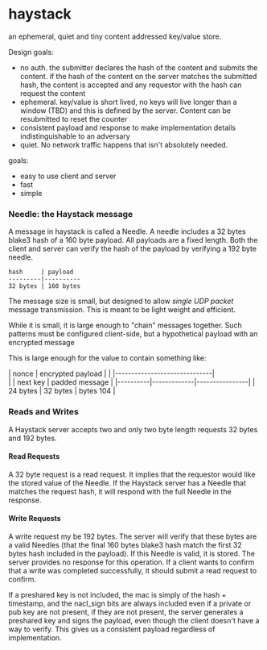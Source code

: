 # haystack

an ephemeral, quiet and tiny content addressed key/value store.

Design goals:
- no auth. the submitter declares the hash of the content and submits the content. if the hash of the content on the server matches the submitted hash, the content is accepted and any requestor with the hash can request the content
- ephemeral. key/value is short lived, no keys will live longer than a window (TBD) and this is defined by the server. Content can be resubmitted to reset the counter
- consistent payload and response to make implementation details indistinguishable to an adversary  
- quiet. No network traffic happens that isn't absolutely needed.



goals:
- easy to use client and server
- fast
- simple

### Needle: the Haystack message

A message in haystack is called a Needle. A needle includes a 32 bytes blake3 hash of a 160 byte payload.
All payloads are a fixed length. Both the client and server can verify the hash of the payload by verifying a 192 byte needle.

```
hash     | payload
---------|----------
32 bytes | 160 bytes
```

The message size is small, but designed to allow _single UDP packet_ message transmission. This is meant to be light weight and efficient.

While it is small, it is large enough to "chain" messages together. Such patterns must be configured client-side, but a hypothetical payload with an encrypted message

This is large enough for the value to contain something like:

|  nonce   |     encrypted payload        |
|          |------------------------------|  
|          | next key    | padded message |
|----------|-------------|----------------|
| 24 bytes | 32 bytes    |  bytes   104   |



### Reads and Writes

A Haystack server accepts two and only two byte length requests 32 bytes and 192 bytes.

#### Read Requests

A 32 byte request is a read request. It implies that the requestor would like the stored value of the Needle. If the Haystack server has a Needle that matches the request hash, it will respond with the full Needle in the response.

#### Write Requests

A write request my be 192 bytes. The server will verify that these bytes are a valid Needles (that the final 160 bytes blake3 hash match the first 32 bytes hash included in the payload). If this Needle is valid, it is stored. The server provides no response for this operation. If a client wants to confirm that a write was completed successfully, it should submit a read request to confirm.



If a preshared key is not included, the mac is simply of the hash + timestamp, and the nacl_sign bits are always included even if a private or pub key are not present, if they are not present, the server generates a preshared key and signs the payload, even though the client doesn't have a way to verify. This gives us a consistent payload regardless of implementation.
